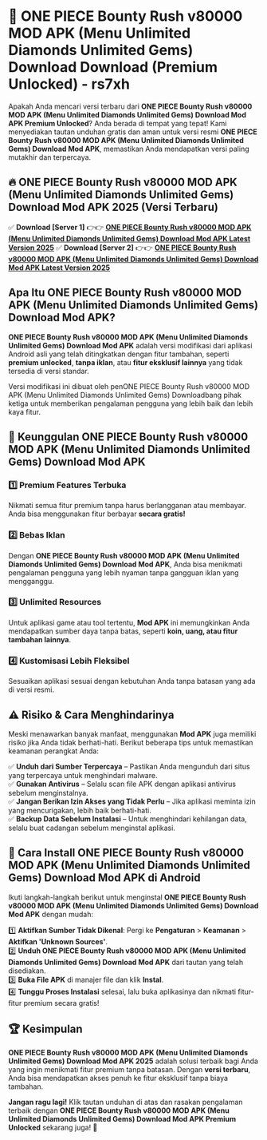 # 🎯 ONE PIECE Bounty Rush v80000 MOD APK (Menu Unlimited Diamonds Unlimited Gems) Download  Download (Premium Unlocked) -  rs7xh

Apakah Anda mencari versi terbaru dari **ONE PIECE Bounty Rush v80000 MOD APK (Menu Unlimited Diamonds Unlimited Gems) Download Mod APK Premium Unlocked**? Anda berada di tempat yang tepat! Kami menyediakan tautan unduhan gratis dan aman untuk versi resmi **ONE PIECE Bounty Rush v80000 MOD APK (Menu Unlimited Diamonds Unlimited Gems) Download Mod APK**, memastikan Anda mendapatkan versi paling mutakhir dan terpercaya.

## 🔥 ONE PIECE Bounty Rush v80000 MOD APK (Menu Unlimited Diamonds Unlimited Gems) Download Mod APK 2025 (Versi Terbaru)

✅ **Download [Server 1]** 👉👉 [**ONE PIECE Bounty Rush v80000 MOD APK (Menu Unlimited Diamonds Unlimited Gems) Download Mod APK Latest Version 2025**](https://momento.my/?title=ONE_PIECE_Bounty_Rush_v80000_MOD_APK_(Menu_Unlimited_Diamonds_Unlimited_Gems)_Download)  
✅ **Download [Server 2]** 👉👉 [**ONE PIECE Bounty Rush v80000 MOD APK (Menu Unlimited Diamonds Unlimited Gems) Download Mod APK Latest Version 2025**](https://momento.my/?title=ONE_PIECE_Bounty_Rush_v80000_MOD_APK_(Menu_Unlimited_Diamonds_Unlimited_Gems)_Download)  

## Apa Itu ONE PIECE Bounty Rush v80000 MOD APK (Menu Unlimited Diamonds Unlimited Gems) Download Mod APK?

**ONE PIECE Bounty Rush v80000 MOD APK (Menu Unlimited Diamonds Unlimited Gems) Download Mod APK** adalah versi modifikasi dari aplikasi Android asli yang telah ditingkatkan dengan fitur tambahan, seperti **premium unlocked**, **tanpa iklan**, atau **fitur eksklusif lainnya** yang tidak tersedia di versi standar.

Versi modifikasi ini dibuat oleh penONE PIECE Bounty Rush v80000 MOD APK (Menu Unlimited Diamonds Unlimited Gems) Downloadbang pihak ketiga untuk memberikan pengalaman pengguna yang lebih baik dan lebih kaya fitur.

## 🎯 Keunggulan ONE PIECE Bounty Rush v80000 MOD APK (Menu Unlimited Diamonds Unlimited Gems) Download Mod APK

### 1️⃣ Premium Features Terbuka
Nikmati semua fitur premium tanpa harus berlangganan atau membayar. Anda bisa menggunakan fitur berbayar **secara gratis!**

### 2️⃣ Bebas Iklan
Dengan **ONE PIECE Bounty Rush v80000 MOD APK (Menu Unlimited Diamonds Unlimited Gems) Download Mod APK**, Anda bisa menikmati pengalaman pengguna yang lebih nyaman tanpa gangguan iklan yang mengganggu.

### 3️⃣ Unlimited Resources
Untuk aplikasi game atau tool tertentu, **Mod APK** ini memungkinkan Anda mendapatkan sumber daya tanpa batas, seperti **koin, uang, atau fitur tambahan lainnya**.

### 4️⃣ Kustomisasi Lebih Fleksibel
Sesuaikan aplikasi sesuai dengan kebutuhan Anda tanpa batasan yang ada di versi resmi.

## ⚠️ Risiko & Cara Menghindarinya

Meski menawarkan banyak manfaat, menggunakan **Mod APK** juga memiliki risiko jika Anda tidak berhati-hati. Berikut beberapa tips untuk memastikan keamanan perangkat Anda:

✅ **Unduh dari Sumber Terpercaya** – Pastikan Anda mengunduh dari situs yang terpercaya untuk menghindari malware.  
✅ **Gunakan Antivirus** – Selalu scan file APK dengan aplikasi antivirus sebelum menginstalnya.  
✅ **Jangan Berikan Izin Akses yang Tidak Perlu** – Jika aplikasi meminta izin yang mencurigakan, lebih baik berhati-hati.  
✅ **Backup Data Sebelum Instalasi** – Untuk menghindari kehilangan data, selalu buat cadangan sebelum menginstal aplikasi.

## 📌 Cara Install ONE PIECE Bounty Rush v80000 MOD APK (Menu Unlimited Diamonds Unlimited Gems) Download Mod APK di Android

Ikuti langkah-langkah berikut untuk menginstal **ONE PIECE Bounty Rush v80000 MOD APK (Menu Unlimited Diamonds Unlimited Gems) Download Mod APK** dengan mudah:

1️⃣ **Aktifkan Sumber Tidak Dikenal**: Pergi ke **Pengaturan** > **Keamanan** > **Aktifkan 'Unknown Sources'**.  
2️⃣ **Unduh ONE PIECE Bounty Rush v80000 MOD APK (Menu Unlimited Diamonds Unlimited Gems) Download Mod APK** dari tautan yang telah disediakan.  
3️⃣ **Buka File APK** di manajer file dan klik **Instal**.  
4️⃣ **Tunggu Proses Instalasi** selesai, lalu buka aplikasinya dan nikmati fitur-fitur premium secara gratis!

## 🏆 Kesimpulan

**ONE PIECE Bounty Rush v80000 MOD APK (Menu Unlimited Diamonds Unlimited Gems) Download Mod APK 2025** adalah solusi terbaik bagi Anda yang ingin menikmati fitur premium tanpa batasan. Dengan **versi terbaru**, Anda bisa mendapatkan akses penuh ke fitur eksklusif tanpa biaya tambahan.

**Jangan ragu lagi!** Klik tautan unduhan di atas dan rasakan pengalaman terbaik dengan **ONE PIECE Bounty Rush v80000 MOD APK (Menu Unlimited Diamonds Unlimited Gems) Download Mod APK Premium Unlocked** sekarang juga! 🚀
